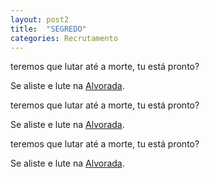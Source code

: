 ```yaml
---
layout: post2
title:  "SEGREDO"
categories: Recrutamento
---
```


teremos que lutar até a morte, tu está pronto?
<p>Se aliste e lute na <a href="https://perrud.github.io/archive/">Alvorada</a>.</p>

teremos que lutar até a morte, tu está pronto?
<p>Se aliste e lute na <a href="https://perrud.github.io/archive/">Alvorada</a>.</p>

teremos que lutar até a morte, tu está pronto?
<p>Se aliste e lute na <a href="https://perrud.github.io/archive/">Alvorada</a>.</p>
